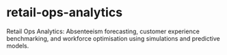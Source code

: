 # retail-ops-analytics
Retail Ops Analytics: Absenteeism forecasting, customer experience benchmarking, and workforce optimisation using simulations and predictive models.

